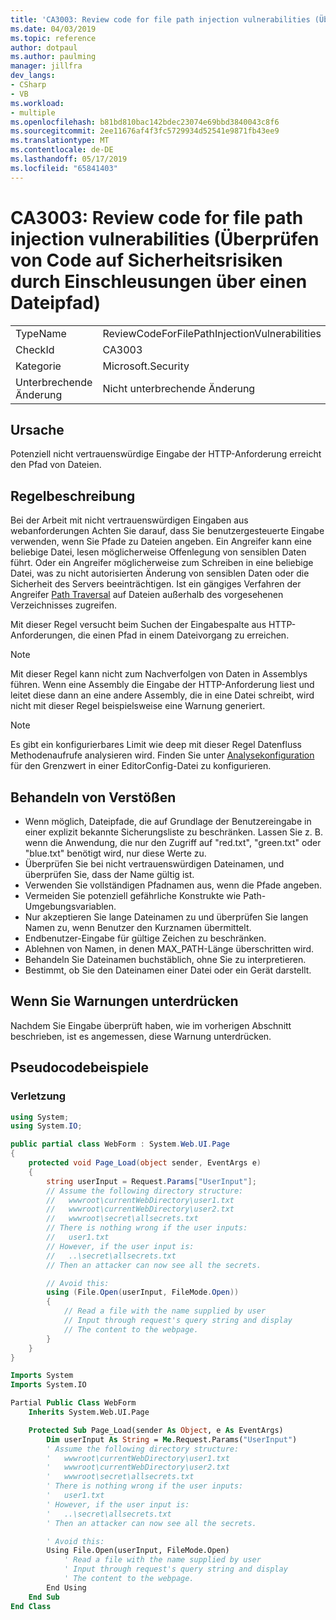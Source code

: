 ```yaml
---
title: 'CA3003: Review code for file path injection vulnerabilities (Überprüfen von Code auf Sicherheitsrisiken durch Einschleusungen über einen Dateipfad)'
ms.date: 04/03/2019
ms.topic: reference
author: dotpaul
ms.author: paulming
manager: jillfra
dev_langs:
- CSharp
- VB
ms.workload:
- multiple
ms.openlocfilehash: b81bd810bac142bdec23074e69bbd3840043c8f6
ms.sourcegitcommit: 2ee11676af4f3fc5729934d52541e9871fb43ee9
ms.translationtype: MT
ms.contentlocale: de-DE
ms.lasthandoff: 05/17/2019
ms.locfileid: "65841403"
---
```

# <a name="ca3003-review-code-for-file-path-injection-vulnerabilities"></a>CA3003: Review code for file path injection vulnerabilities (Überprüfen von Code auf Sicherheitsrisiken durch Einschleusungen über einen Dateipfad)

|||
|-|-|
|TypeName|ReviewCodeForFilePathInjectionVulnerabilities|
|CheckId|CA3003|
|Kategorie|Microsoft.Security|
|Unterbrechende Änderung|Nicht unterbrechende Änderung|

## <a name="cause"></a>Ursache

Potenziell nicht vertrauenswürdige Eingabe der HTTP-Anforderung erreicht den Pfad von Dateien.

## <a name="rule-description"></a>Regelbeschreibung

Bei der Arbeit mit nicht vertrauenswürdigen Eingaben aus webanforderungen Achten Sie darauf, dass Sie benutzergesteuerte Eingabe verwenden, wenn Sie Pfade zu Dateien angeben. Ein Angreifer kann eine beliebige Datei, lesen möglicherweise Offenlegung von sensiblen Daten führt. Oder ein Angreifer möglicherweise zum Schreiben in eine beliebige Datei, was zu nicht autorisierten Änderung von sensiblen Daten oder die Sicherheit des Servers beeinträchtigen. Ist ein gängiges Verfahren der Angreifer [Path Traversal](https://www.owasp.org/index.php/Path_Traversal) auf Dateien außerhalb des vorgesehenen Verzeichnisses zugreifen.

Mit dieser Regel versucht beim Suchen der Eingabespalte aus HTTP-Anforderungen, die einen Pfad in einem Dateivorgang zu erreichen.

> [!NOTE]
> Mit dieser Regel kann nicht zum Nachverfolgen von Daten in Assemblys führen. Wenn eine Assembly die Eingabe der HTTP-Anforderung liest und leitet diese dann an eine andere Assembly, die in eine Datei schreibt, wird nicht mit dieser Regel beispielsweise eine Warnung generiert.

> [!NOTE]
> Es gibt ein konfigurierbares Limit wie deep mit dieser Regel Datenfluss Methodenaufrufe analysieren wird. Finden Sie unter [Analysekonfiguration](https://github.com/dotnet/roslyn-analyzers/blob/master/docs/Analyzer%20Configuration.md#dataflow-analysis) für den Grenzwert in einer EditorConfig-Datei zu konfigurieren.

## <a name="how-to-fix-violations"></a>Behandeln von Verstößen

- Wenn möglich, Dateipfade, die auf Grundlage der Benutzereingabe in einer explizit bekannte Sicherungsliste zu beschränken.  Lassen Sie z. B. wenn die Anwendung, die nur den Zugriff auf "red.txt", "green.txt" oder "blue.txt" benötigt wird, nur diese Werte zu.
- Überprüfen Sie bei nicht vertrauenswürdigen Dateinamen, und überprüfen Sie, dass der Name gültig ist.
- Verwenden Sie vollständigen Pfadnamen aus, wenn die Pfade angeben.
- Vermeiden Sie potenziell gefährliche Konstrukte wie Path-Umgebungsvariablen.
- Nur akzeptieren Sie lange Dateinamen zu und überprüfen Sie langen Namen zu, wenn Benutzer den Kurznamen übermittelt.
- Endbenutzer-Eingabe für gültige Zeichen zu beschränken.
- Ablehnen von Namen, in denen MAX_PATH-Länge überschritten wird.
- Behandeln Sie Dateinamen buchstäblich, ohne Sie zu interpretieren.
- Bestimmt, ob Sie den Dateinamen einer Datei oder ein Gerät darstellt.

## <a name="when-to-suppress-warnings"></a>Wenn Sie Warnungen unterdrücken

Nachdem Sie Eingabe überprüft haben, wie im vorherigen Abschnitt beschrieben, ist es angemessen, diese Warnung unterdrücken.

## <a name="pseudo-code-examples"></a>Pseudocodebeispiele

### <a name="violation"></a>Verletzung

```csharp
using System;
using System.IO;

public partial class WebForm : System.Web.UI.Page
{
    protected void Page_Load(object sender, EventArgs e)
    {
        string userInput = Request.Params["UserInput"];
        // Assume the following directory structure:
        //   wwwroot\currentWebDirectory\user1.txt
        //   wwwroot\currentWebDirectory\user2.txt
        //   wwwroot\secret\allsecrets.txt
        // There is nothing wrong if the user inputs:
        //   user1.txt
        // However, if the user input is:
        //   ..\secret\allsecrets.txt
        // Then an attacker can now see all the secrets.

        // Avoid this:
        using (File.Open(userInput, FileMode.Open))
        {
            // Read a file with the name supplied by user
            // Input through request's query string and display
            // The content to the webpage.
        }
    }
}
```

```vb
Imports System
Imports System.IO

Partial Public Class WebForm
    Inherits System.Web.UI.Page

    Protected Sub Page_Load(sender As Object, e As EventArgs)
        Dim userInput As String = Me.Request.Params("UserInput")
        ' Assume the following directory structure:
        '   wwwroot\currentWebDirectory\user1.txt
        '   wwwroot\currentWebDirectory\user2.txt
        '   wwwroot\secret\allsecrets.txt
        ' There is nothing wrong if the user inputs:
        '   user1.txt
        ' However, if the user input is:
        '   ..\secret\allsecrets.txt
        ' Then an attacker can now see all the secrets.

        ' Avoid this:
        Using File.Open(userInput, FileMode.Open)
            ' Read a file with the name supplied by user
            ' Input through request's query string and display
            ' The content to the webpage.
        End Using
    End Sub
End Class
```
